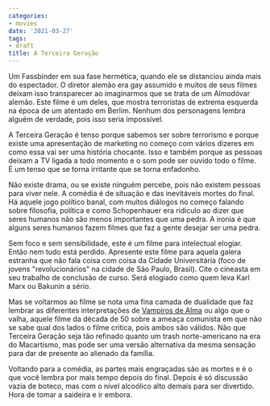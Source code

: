 ```yaml
---
categories:
- movies
date: '2021-03-27'
tags:
- draft
title: A Terceira Geração
---
```


Um Fassbinder em sua fase hermética, quando ele se distanciou aínda mais do espectador. O diretor alemão era gay assumido e muitos de seus filmes deixam isso transparecer ao imaginarmos que se trata de um Almodóvar alemão. Este filme é um deles, que mostra terroristas de extrema esquerda na época de um atentado em Berlim. Nenhum dos personagens lembra alguém de verdade, pois isso seria impossível.

A Terceira Geração é tenso porque sabemos ser sobre terrorismo e porque existe uma apresentação de marketing no começo com vários dizeres em como essa vai ser uma história chocante. Isso e também porque as pessoas deixam a TV ligada a todo momento e o som pode ser ouvido todo o filme. É um tenso que se torna irritante que se torna enfadonho.

Não existe drama, ou se existe ninguém percebe, pois não existem pessoas para viver nele. A comédia é de situação e das inevitáveis mortes do final. Há aquele jogo político banal, com muitos diálogos no começo falando sobre filosofia, política e como Schopenhauer era ridículo ao dizer que seres humanos não são menos importantes que uma pedra. A ironia é que alguns seres humanos fazem filmes que faz a gente desejar ser uma pedra.

Sem foco e sem sensibilidade, este é um filme para intelectual elogiar. Então nem tudo está perdido. Apresente este filme para aquela galera estranha que não fala coisa com coisa da Cidade Universitária (foco de jovens "revolucionários" na cidade de São Paulo, Brasil). Cite o cineasta em seu trabalho de conclusão de curso. Será elogiado como quem leva Karl Marx ou Bakunin a sério.

Mas se voltarmos ao filme se nota uma fina camada de dualidade que faz lembrar as diferentes interpretações de [Vampiros de Alma] ou algo que o valha, aquele filme da década de 50 sobre a ameaça comunista em que não se sabe qual dos lados o filme critica, pois ambos são válidos. Não que Terceira Geração seja tão refinado quanto um trash norte-americano na era do Macartismo, mas pode ser uma versão alternativa da mesma sensação para dar de presente ao alienado da família.

Voltando para a comédia, as partes mais engraçadas são as mortes e é o que você lembra por mais tempo depois do final. Depois é só discussão vazia de boteco, mas com o nível alcoólico alto demais para ser divertido. Hora de tomar a saideira e ir embora.

[Vampiros de Alma]: /vampiros-de-alma